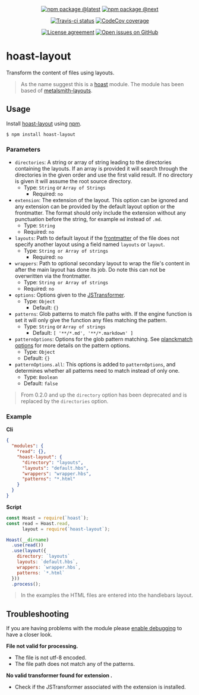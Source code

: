 <div align="center">
  
  [![npm package @latest](https://img.shields.io/npm/v/hoast-layout.svg?label=npm@latest&style=flat-square&maxAge=3600)](https://npmjs.com/package/hoast-layout)
  [![npm package @next](https://img.shields.io/npm/v/hoast-layout/next.svg?label=npm@next&style=flat-square&maxAge=3600)](https://npmjs.com/package/hoast-layout/v/next)
  
  [![Travis-ci status](https://img.shields.io/travis-ci/hoast/hoast-layout.svg?branch=master&label=test%20status&style=flat-square&maxAge=3600)](https://travis-ci.org/hoast/hoast-layout)
  [![CodeCov coverage](https://img.shields.io/codecov/c/github/hoast/hoast-layout/master.svg?label=test%20coverage&style=flat-square&maxAge=3600)](https://codecov.io/gh/hoast/hoast-layout)
  
  [![License agreement](https://img.shields.io/github/license/hoast/hoast-layout.svg?style=flat-square&maxAge=86400)](https://github.com/hoast/hoast-layout/blob/master/LICENSE)
  [![Open issues on GitHub](https://img.shields.io/github/issues/hoast/hoast-layout.svg?style=flat-square&maxAge=86400)](https://github.com/hoast/hoast-layout/issues)
  
</div>

# hoast-layout

Transform the content of files using layouts.

> As the name suggest this is a [hoast](https://github.com/hoast/hoast#readme) module. The module has been based of [metalsmith-layouts](https://github.com/metalsmith/metalsmith-layouts#readme).

## Usage

Install [hoast-layout](https://npmjs.com/package/hoast-layout) using [npm](https://npmjs.com).

```
$ npm install hoast-layout
```

### Parameters

* `directories`: A string or array of string leading to the directories containing the layouts. If an array is provided it will search through the directories in the given order and use the first valid result. If no directory is given it will assume the root source directory.
  * Type: `String` or `Array of Strings`
	* Required: `no`
* `extension`: The extension of the layout. This option can be ignored and any extension can be provided by the default layout option or the frontmatter. The format should only include the extension without any punctuation before the string, for example `md` instead of `.md`.
  * Type: `String`
  * Required: `no`
* `layouts`: Path to default layout if the [frontmatter](https://github.com/hoast/hoast-frontmatter#readme) of the file does not specify another layout using a field named `layouts` or `layout`.
  * Type: `String or Array of strings`
	* Required: `no`
* `wrappers`: Path to optional secondary layout to wrap the file's content in after the main layout has done its job. Do note this can not be overwritten via the frontmatter.
  * Type: `String or Array of strings`
  * Required: `no`
* `options`: Options given to the [JSTransformer](https://github.com/jstransformers/jstransformer#readme).
  * Type: `Object`
	* Default: `{}`
* `patterns`: Glob patterns to match file paths with. If the engine function is set it will only give the function any files matching the pattern.
  * Type: `String` or `Array of strings`
	* Default: `[ '**/*.md', '**/*.markdown' ]`
* `patternOptions`: Options for the glob pattern matching. See [planckmatch options](https://github.com/redkenrok/node-planckmatch#options) for more details on the pattern options.
  * Type: `Object`
  * Default: `{}`
* `patternOptions.all`: This options is added to `patternOptions`, and determines whether all patterns need to match instead of only one.
  * Type: `Boolean`
  * Default: `false`

> From 0.2.0 and up the `directory` option has been deprecated and is replaced by the `directories` option.

### Example

**Cli**

```json
{
  "modules": {
    "read": {},
    "hoast-layout": {
      "directory": "layouts",
      "layouts": "default.hbs",
      "wrappers": "wrapper.hbs",
      "patterns": "*.html"
    }
  }
}
```

**Script**

```javascript
const Hoast = require(`hoast`);
const read = Hoast.read,
      layout = require(`hoast-layout`);

Hoast(__dirname)
  .use(read())
  .use(layout({
    directory: `layouts`
    layouts: `default.hbs`,
    wrappers: `wrapper.hbs`,
    patterns: `*.html`
  }))
  .process();
```

> In the examples the HTML files are entered into the handlebars layout.

## Troubleshooting

If you are having problems with the module please [enable debugging](https://github.com/hoast/hoast#debugging) to have a closer look.

**File not valid for processing.**
* The file is not utf-8 encoded.
* The file path does not match any of the patterns.

**No valid transformer found for extension <extension>.**
* Check if the JSTransformer associated with the extension is installed.